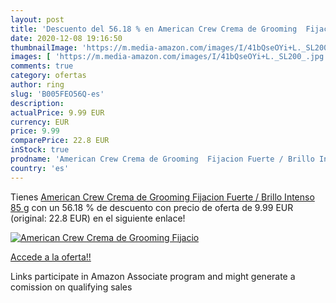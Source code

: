 ```yaml
---
layout: post
title: 'Descuento del 56.18 % en American Crew Crema de Grooming  Fijacio'
date: 2020-12-08 19:16:50
thumbnailImage: 'https://m.media-amazon.com/images/I/41bQseOYi+L._SL200_.jpg'
images: [ 'https://m.media-amazon.com/images/I/41bQseOYi+L._SL200_.jpg' ]
comments: true
category: ofertas
author: ring
slug: 'B005FEO56Q-es'
description:
actualPrice: 9.99 EUR
currency: EUR
price: 9.99
comparePrice: 22.8 EUR
inStock: true
prodname: 'American Crew Crema de Grooming  Fijacion Fuerte / Brillo Intenso  85 g'
country: 'es'
---
```


Tienes [American Crew Crema de Grooming  Fijacion Fuerte / Brillo Intenso  85 g](https://www.amazon.es/dp/B005FEO56Q/?tag=tolees-21) con un 56.18 % de descuento con precio de oferta de 9.99 EUR (original: 22.8 EUR) en el siguiente enlace!

[![American Crew Crema de Grooming  Fijacio](https://m.media-amazon.com/images/I/41bQseOYi+L._SL200_.jpg)](https://www.amazon.es/dp/B005FEO56Q/?tag=tolees-21)

[Accede a la oferta!!](https://www.amazon.es/dp/B005FEO56Q/?tag=tolees-21)

Links participate in Amazon Associate program and might generate a comission on qualifying sales


